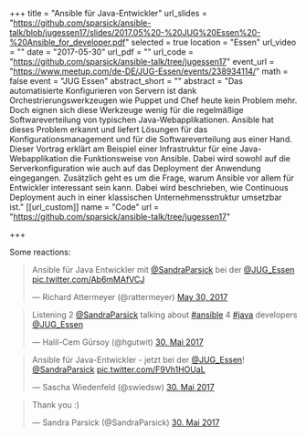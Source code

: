 +++
title = "Ansible für Java-Entwickler"
url_slides = "https://github.com/sparsick/ansible-talk/blob/jugessen17/slides/2017.05%20-%20JUG%20Essen%20-%20Ansible_for_developer.pdf"
selected = true
location = "Essen"
url_video = ""
date = "2017-05-30"
url_pdf = ""
url_code = "https://github.com/sparsick/ansible-talk/tree/jugessen17"
event_url = "https://www.meetup.com/de-DE/JUG-Essen/events/238934114/"
math = false
event = "JUG Essen"
abstract_short = ""
abstract = "Das automatisierte Konfigurieren von Servern ist dank Orchestrierungswerkzeugen wie Puppet und Chef heute kein Problem mehr. Doch eignen sich diese Werkzeuge wenig für die regelmäßige Softwareverteilung von typischen Java-Webapplikationen. Ansible hat dieses Problem erkannt und liefert Lösungen für das Konfigurationsmanagement und für die Softwareverteilung aus einer Hand. Dieser Vortrag erklärt am Beispiel einer Infrastruktur für eine Java-Webapplikation die Funktionsweise von Ansible. Dabei wird sowohl auf die Serverkonfiguration wie auch auf das Deployment der Anwendung eingegangen. Zusätzlich geht es um die Frage, warum Ansible vor allem für Entwickler interessant sein kann. Dabei wird beschrieben, wie Continuous Deployment auch in einer klassischen Unternehmensstruktur umsetzbar ist."
[[url_custom]]
name = "Code"
url = "https://github.com/sparsick/ansible-talk/tree/jugessen17"

+++

Some reactions:

<blockquote class="twitter-tweet" data-partner="tweetdeck"><p lang="de" dir="ltr">Ansible für Java Entwickler mit <a href="https://twitter.com/SandraParsick">@SandraParsick</a> bei der <a href="https://twitter.com/JUG_Essen">@JUG_Essen</a> <a href="https://t.co/Ab6mMAfVCJ">pic.twitter.com/Ab6mMAfVCJ</a></p>&mdash; Richard Attermeyer (@rattermeyer) <a href="https://twitter.com/rattermeyer/status/869605258300985346">May 30, 2017</a></blockquote>
<script async src="//platform.twitter.com/widgets.js" charset="utf-8"></script>

<blockquote class="twitter-tweet" data-lang="de"><p lang="en" dir="ltr">Listening 2 <a href="https://twitter.com/SandraParsick">@SandraParsick</a> talking about <a href="https://twitter.com/hashtag/ansible?src=hash">#ansible</a> 4 <a href="https://twitter.com/hashtag/java?src=hash">#java</a> developers <a href="https://twitter.com/JUG_Essen">@JUG_Essen</a></p>&mdash; Halil-Cem Gürsoy (@hgutwit) <a href="https://twitter.com/hgutwit/status/869601763531378689">30. Mai 2017</a></blockquote>
<script async src="//platform.twitter.com/widgets.js" charset="utf-8"></script>

<blockquote class="twitter-tweet" data-lang="de"><p lang="de" dir="ltr">Ansible für Java-Entwickler - jetzt bei der <a href="https://twitter.com/JUG_Essen">@JUG_Essen</a>! <a href="https://twitter.com/SandraParsick">@SandraParsick</a> <a href="https://t.co/F9Vh1HOUaL">pic.twitter.com/F9Vh1HOUaL</a></p>&mdash; Sascha Wiedenfeld (@swiedsw) <a href="https://twitter.com/swiedsw/status/869600093028184064">30. Mai 2017</a></blockquote>
<script async src="//platform.twitter.com/widgets.js" charset="utf-8"></script>

<blockquote class="twitter-tweet" data-lang="de"><p lang="en" dir="ltr">Thank you :)</p>&mdash; Sandra Parsick (@SandraParsick) <a href="https://twitter.com/SandraParsick/status/869665985464348672">30. Mai 2017</a></blockquote>
<script async src="//platform.twitter.com/widgets.js" charset="utf-8"></script>
